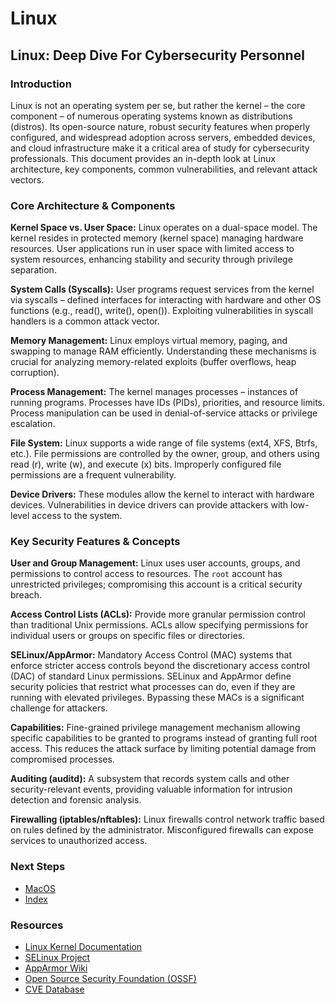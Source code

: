 # Linux

## Linux: Deep Dive For Cybersecurity Personnel

### Introduction
Linux is not an operating system per se, but rather the kernel – the core component – of numerous operating systems known as distributions (distros). Its open-source nature, robust security features when properly configured, and widespread adoption across servers, embedded devices, and cloud infrastructure make it a critical area of study for cybersecurity professionals. This document provides an in-depth look at Linux architecture, key components, common vulnerabilities, and relevant attack vectors.

### Core Architecture & Components
**Kernel Space vs. User Space:** Linux operates on a dual-space model. The kernel resides in protected memory (kernel space) managing hardware resources. User applications run in user space with limited access to system resources, enhancing stability and security through privilege separation.

**System Calls (Syscalls):** User programs request services from the kernel via syscalls – defined interfaces for interacting with hardware and other OS functions (e.g., read(), write(), open()). Exploiting vulnerabilities in syscall handlers is a common attack vector.

**Memory Management:** Linux employs virtual memory, paging, and swapping to manage RAM efficiently. Understanding these mechanisms is crucial for analyzing memory-related exploits (buffer overflows, heap corruption).

**Process Management:** The kernel manages processes – instances of running programs. Processes have IDs (PIDs), priorities, and resource limits. Process manipulation can be used in denial-of-service attacks or privilege escalation.

**File System:** Linux supports a wide range of file systems (ext4, XFS, Btrfs, etc.). File permissions are controlled by the owner, group, and others using read (r), write (w), and execute (x) bits. Improperly configured file permissions are a frequent vulnerability.

**Device Drivers:** These modules allow the kernel to interact with hardware devices. Vulnerabilities in device drivers can provide attackers with low-level access to the system.

### Key Security Features & Concepts
**User and Group Management:** Linux uses user accounts, groups, and permissions to control access to resources. The `root` account has unrestricted privileges; compromising this account is a critical security breach.

**Access Control Lists (ACLs):** Provide more granular permission control than traditional Unix permissions. ACLs allow specifying permissions for individual users or groups on specific files or directories.

**SELinux/AppArmor:** Mandatory Access Control (MAC) systems that enforce stricter access controls beyond the discretionary access control (DAC) of standard Linux permissions. SELinux and AppArmor define security policies that restrict what processes can do, even if they are running with elevated privileges. Bypassing these MACs is a significant challenge for attackers.

**Capabilities:** Fine-grained privilege management mechanism allowing specific capabilities to be granted to programs instead of granting full root access. This reduces the attack surface by limiting potential damage from compromised processes.

**Auditing (auditd):** A subsystem that records system calls and other security-relevant events, providing valuable information for intrusion detection and forensic analysis.

**Firewalling (iptables/nftables):** Linux firewalls control network traffic based on rules defined by the administrator. Misconfigured firewalls can expose services to unauthorized access.

### Next Steps
- [MacOS](https://github.com/Sisu-Sus/CyberSec-RoadMap/blob/main/Operating_Systems/macos.md)
- [Index](https://github.com/Sisu-Sus/CyberSec-RoadMap/blob/main/index.md)

### Resources
- [Linux Kernel Documentation](https://www.kernel.org/doc/)
- [SELinux Project](https://selinux.org/)
- [AppArmor Wiki](https://apparmor.net/wiki/Main_Page)
- [Open Source Security Foundation (OSSF)](https://www.ossf.org/)
- [CVE Database](https://cve.mitre.org/)
